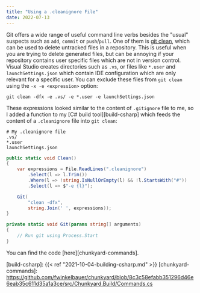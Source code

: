 ```yaml
---
title: "Using a .cleanignore File"
date: 2022-07-13
---
```


Git offers a wide range of useful command line verbs besides the "usual"
suspects such as `add`, `commit` or `push`/`pull`. One of them is
[git clean][git-clean], which can be used to delete untracked files in a
repository. This is useful when you are trying to delete generated files, but
can be annoying if your repository contains user specific files which are not in
version control. Visual Studio creates directories such as `.vs`, or files like
`*.user` and `launchSettings.json` which contain IDE configuration which are
only relevant for a specific user. You can exclude these files from `git clean`
using the `-x -e <expression>` option:

``` shell
git clean -dfx -e .vs/ -e *.user -e launchSettings.json
```

These expressions looked similar to the content of `.gitignore` file to me, so I
added a function to my [C# build tool][build-csharp] which feeds the content of
a `.cleanignore` file into `git clean`:

``` text
# My .cleanignore file
.vs/
*.user
launchSettings.json
```

``` c#
public static void Clean()
{
    var expressions = File.ReadLines(".cleanignore")
        .Select(l => l.Trim())
        .Where(l => !string.IsNullOrEmpty(l) && !l.StartsWith("#"))
        .Select(l => $"-e {l}");

    Git(
        "clean -dfx",
        string.Join(' ', expressions));
}

private static void Git(params string[] arguments)
{
    // Run git using Process.Start
}
```

You can find the code [here][chunkyard-commands].

[git-clean]: https://git-scm.com/docs/git-clean
[build-csharp]: {{< ref "2021-10-04-building-csharp.md" >}}
[chunkyard-commands]: https://github.com/fwinkelbauer/chunkyard/blob/8c3c58efabb351296d46e6eab35c611d35a1a3ce/src/Chunkyard.Build/Commands.cs
